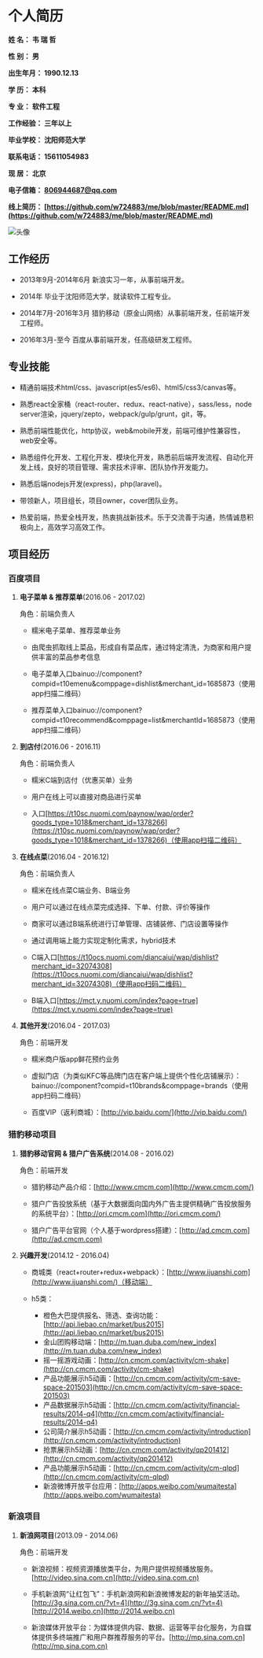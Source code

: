 
# **个人简历**


**姓    名：  韦 瑞 哲**

**性    别：  男**

**出生年月：  1990.12.13**

**学    历：  本科**

**专    业：  软件工程**

**工作经验：  三年以上**

**毕业学校：  沈阳师范大学**

**联系电话：  15611054983**

**现    居：  北京**

**电子信箱：  806944687@qq.com**

**线上简历：  [https://github.com/w724883/me/blob/master/README.md](https://github.com/w724883/me/blob/master/README.md)**

![头像](https://raw.githubusercontent.com/w724883/me/master/me.jpg)


## **工作经历**

- 2013年9月-2014年6月 新浪实习一年，从事前端开发。

- 2014年 毕业于沈阳师范大学，就读软件工程专业。

- 2014年7月-2016年3月 猎豹移动（原金山网络）从事前端开发，任前端开发工程师。

- 2016年3月-至今 百度从事前端开发，任高级研发工程师。
		

## **专业技能**

- 精通前端技术html/css、javascript(es5/es6)、html5/css3/canvas等。

- 熟悉react全家桶（react-router、redux、react-native），sass/less，node server渲染，jquery/zepto，webpack/gulp/grunt，git，等。

- 熟悉前端性能优化，http协议，web&mobile开发，前端可维护性兼容性，web安全等。

- 熟悉组件化开发、工程化开发、模块化开发，熟悉前后端开发流程、自动化开发上线，良好的项目管理、需求技术评审、团队协作开发能力。

- 熟悉后端nodejs开发(express)，php(laravel)。

- 带领新人，项目组长，项目owner，cover团队业务。

- 热爱前端，热爱全栈开发，热衷挑战新技术。乐于交流善于沟通，热情诚恳积极向上，高效学习高效工作。


## **项目经历**

### 百度项目
    
1. **电子菜单 & 推荐菜单**(2016.06 - 2017.02)
    
    角色：前端负责人
    
    - 糯米电子菜单、推荐菜单业务
    
    - 由爬虫抓取线上菜品，形成自有菜品库，通过特定清洗，为商家和用户提供丰富的菜品参考信息
    
    - 电子菜单入口bainuo://component?compid=t10emenu&comppage=dishlist&merchant_id=1685873（使用app扫描二维码）
    
    - 推荐菜单入口bainuo://component?compid=t10recommend&comppage=list&merchantId=1685873（使用app扫描二维码）
    
2. **到店付**(2016.06 - 2016.11)
    
    角色：前端负责人
    
    - 糯米C端到店付（优惠买单）业务
    
    - 用户在线上可以直接对商品进行买单
    
    - 入口[https://t10sc.nuomi.com/paynow/wap/order?goods_type=1018&merchant_id=1378266](https://t10sc.nuomi.com/paynow/wap/order?goods_type=1018&merchant_id=1378266)（使用app扫描二维码）
    
3. **在线点菜**(2016.04 - 2016.12)
 
    角色：前端负责人
    
    - 糯米在线点菜C端业务、B端业务
    
    - 用户可以通过在线点菜完成选择、下单、付款、评价等操作
    
    - 商家可以通过B端系统进行订单管理、店铺装修、门店设置等操作

    - 通过调用端上能力实现定制化需求，hybrid技术
    
    - C端入口[https://t10ocs.nuomi.com/diancaiui/wap/dishlist?merchant_id=32074308](https://t10ocs.nuomi.com/diancaiui/wap/dishlist?merchant_id=32074308)（使用app扫码二维码）
    
    - B端入口[https://mct.y.nuomi.com/index?page=true](https://mct.y.nuomi.com/index?page=true)

4. **其他开发**(2016.04 - 2017.03)

    角色：前端开发
    
    - 糯米商户版app鲜花预约业务
    
    - 虚拟门店（为类似KFC等品牌门店在客户端上提供个性化店铺展示）：bainuo://component?compid=t10brands&comppage=brands（使用app扫码二维码）

    - 百度VIP（返利商城）：[http://vip.baidu.com/](http://vip.baidu.com/)


### 猎豹移动项目
    
1. **猎豹移动官网 & 猎户广告系统**(2014.08 - 2016.02)
 
    角色：前端开发
    
    - 猎豹移动产品介绍：[http://www.cmcm.com](http://www.cmcm.com/)

    - 猎户广告投放系统（基于大数据面向国内外广告主提供精确广告投放服务的系统平台）：[http://ori.cmcm.com](http://ori.cmcm.com/)
    
    - 猎户广告平台官网（个人基于wordpress搭建）：[http://ad.cmcm.com](http://ad.cmcm.com)
    
2. **兴趣开发**(2014.12 - 2016.04)

    - 商城类（react+router+redux+webpack）：[http://www.ijuanshi.com](http://www.ijuanshi.com/)（移动端）
    
    - h5类：
        * 橙色大巴提供报名、筛选、查询功能：[http://api.liebao.cn/market/bus2015](http://api.liebao.cn/market/bus2015)
        * 金山团购移动端：[http://m.tuan.duba.com/new_index](http://m.tuan.duba.com/new_index)
        * 摇一摇游戏动画：[http://cn.cmcm.com/activity/cm-shake](http://cn.cmcm.com/activity/cm-shake)
        * 产品功能展示h5动画：[http://cn.cmcm.com/activity/cm-save-space-201503](http://cn.cmcm.com/activity/cm-save-space-201503)
        * 产品数据展示h5动画：[http://cn.cmcm.com/activity/financial-results/2014-q4](http://cn.cmcm.com/activity/financial-results/2014-q4)
        * 公司简介展示h5动画：[http://cn.cmcm.com/activity/introduction](http://cn.cmcm.com/activity/introduction)
        * 抢票展示h5动画：[http://cn.cmcm.com/activity/qp201412](http://cn.cmcm.com/activity/qp201412)
        * 产品功能展示h5动画：[http://cn.cmcm.com/activity/cm-qlpd](http://cn.cmcm.com/activity/cm-qlpd)
        * 新浪微博开放平台应用：[http://apps.weibo.com/wumaitesta](http://apps.weibo.com/wumaitesta)

### 新浪项目

1. **新浪网项目**(2013.09 - 2014.06)
 
    角色：前端开发
    
    - 新浪视频：视频资源播放类平台，为用户提供视频播放服务。[http://video.sina.com.cn](http://video.sina.com.cn)
    
    - 手机新浪网“让红包飞”：手机新浪网和新浪微博发起的新年抽奖活动。[http://3g.sina.com.cn/?vt=4](http://3g.sina.com.cn/?vt=4) [http://2014.weibo.cn](http://2014.weibo.cn)
    
    - 新浪媒体开放平台：为媒体提供内容、数据、运营等平台化服务，为自媒体提供多终端推广和用户群推荐服务的平台。[http://mp.sina.com.cn](http://mp.sina.com.cn)
